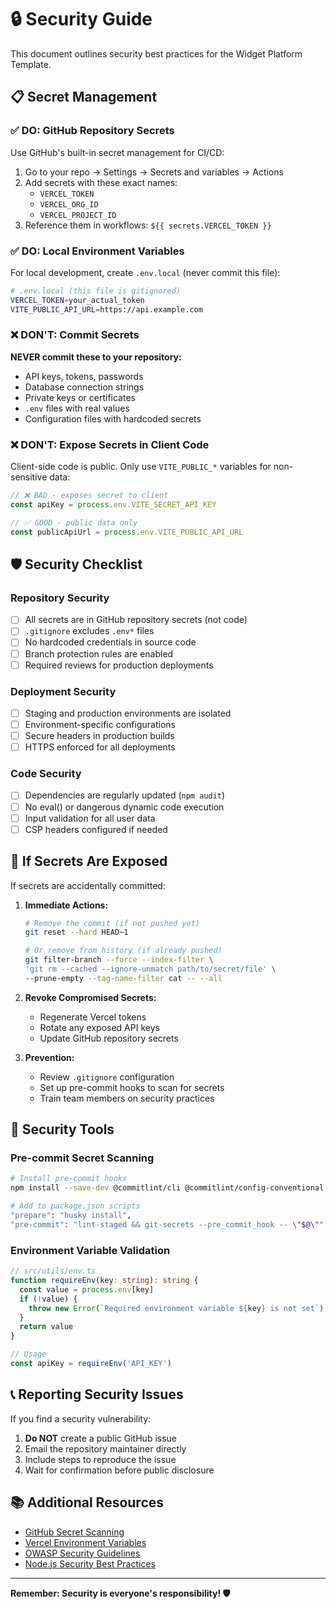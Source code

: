 # 🔒 Security Guide

This document outlines security best practices for the Widget Platform Template.

## 📋 Secret Management

### ✅ DO: GitHub Repository Secrets

Use GitHub's built-in secret management for CI/CD:

1. Go to your repo → Settings → Secrets and variables → Actions
2. Add secrets with these exact names:
   - `VERCEL_TOKEN`
   - `VERCEL_ORG_ID`
   - `VERCEL_PROJECT_ID`
3. Reference them in workflows: `${{ secrets.VERCEL_TOKEN }}`

### ✅ DO: Local Environment Variables

For local development, create `.env.local` (never commit this file):

```bash
# .env.local (this file is gitignored)
VERCEL_TOKEN=your_actual_token
VITE_PUBLIC_API_URL=https://api.example.com
```

### ❌ DON'T: Commit Secrets

**NEVER commit these to your repository:**

- API keys, tokens, passwords
- Database connection strings
- Private keys or certificates
- `.env` files with real values
- Configuration files with hardcoded secrets

### ❌ DON'T: Expose Secrets in Client Code

Client-side code is public. Only use `VITE_PUBLIC_*` variables for non-sensitive data:

```typescript
// ❌ BAD - exposes secret to client
const apiKey = process.env.VITE_SECRET_API_KEY

// ✅ GOOD - public data only
const publicApiUrl = process.env.VITE_PUBLIC_API_URL
```

## 🛡️ Security Checklist

### Repository Security

- [ ] All secrets are in GitHub repository secrets (not code)
- [ ] `.gitignore` excludes `.env*` files
- [ ] No hardcoded credentials in source code
- [ ] Branch protection rules are enabled
- [ ] Required reviews for production deployments

### Deployment Security

- [ ] Staging and production environments are isolated
- [ ] Environment-specific configurations
- [ ] Secure headers in production builds
- [ ] HTTPS enforced for all deployments

### Code Security

- [ ] Dependencies are regularly updated (`npm audit`)
- [ ] No eval() or dangerous dynamic code execution
- [ ] Input validation for all user data
- [ ] CSP headers configured if needed

## 🚨 If Secrets Are Exposed

If secrets are accidentally committed:

1. **Immediate Actions:**

   ```bash
   # Remove the commit (if not pushed yet)
   git reset --hard HEAD~1

   # Or remove from history (if already pushed)
   git filter-branch --force --index-filter \
   'git rm --cached --ignore-unmatch path/to/secret/file' \
   --prune-empty --tag-name-filter cat -- --all
   ```

2. **Revoke Compromised Secrets:**

   - Regenerate Vercel tokens
   - Rotate any exposed API keys
   - Update GitHub repository secrets

3. **Prevention:**
   - Review `.gitignore` configuration
   - Set up pre-commit hooks to scan for secrets
   - Train team members on security practices

## 🔧 Security Tools

### Pre-commit Secret Scanning

```bash
# Install pre-commit hooks
npm install --save-dev @commitlint/cli @commitlint/config-conventional

# Add to package.json scripts
"prepare": "husky install",
"pre-commit": "lint-staged && git-secrets --pre_commit_hook -- \"$@\""
```

### Environment Variable Validation

```typescript
// src/utils/env.ts
function requireEnv(key: string): string {
  const value = process.env[key]
  if (!value) {
    throw new Error(`Required environment variable ${key} is not set`)
  }
  return value
}

// Usage
const apiKey = requireEnv('API_KEY')
```

## 📞 Reporting Security Issues

If you find a security vulnerability:

1. **Do NOT** create a public GitHub issue
2. Email the repository maintainer directly
3. Include steps to reproduce the issue
4. Wait for confirmation before public disclosure

## 📚 Additional Resources

- [GitHub Secret Scanning](https://docs.github.com/en/code-security/secret-scanning)
- [Vercel Environment Variables](https://vercel.com/docs/concepts/projects/environment-variables)
- [OWASP Security Guidelines](https://owasp.org/www-project-top-ten/)
- [Node.js Security Best Practices](https://nodejs.org/en/docs/guides/security/)

---

**Remember: Security is everyone's responsibility! 🛡️**
